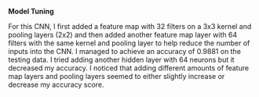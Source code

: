 **Model Tuning**

For this CNN, I first added a feature map with 32 filters on a 3x3 kernel and pooling layers (2x2) and then added another feature map layer with 64 filters with the same kernel and pooling layer to help reduce the number of inputs into the CNN. I managed to achieve an accuracy of 0.9881 on the testing data. I tried adding another hidden layer with 64 neurons but it decreased my accuracy. I noticed that adding different amounts of feature map layers and pooling layers seemed to either slightly increase or decrease my accuracy score.